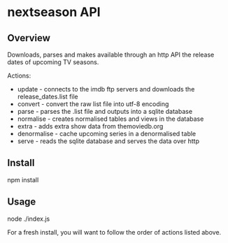 # nextseason API

## Overview

Downloads, parses and makes available through an http API the release dates of upcoming TV seasons.

Actions:
- update - connects to the imdb ftp servers and downloads the release_dates.list file
- convert - convert the raw list file into utf-8 encoding
- parse - parses the .list file and outputs into a sqlite database
- normalise - creates normalised tables and views in the database
- extra - adds extra show data from themoviedb.org
- denormalise - cache upcoming series in a denormalised table
- serve - reads the sqlite database and serves the data over http

## Install

npm install

## Usage

  node ./index.js

For a fresh install, you will want to follow the order of actions listed above.
